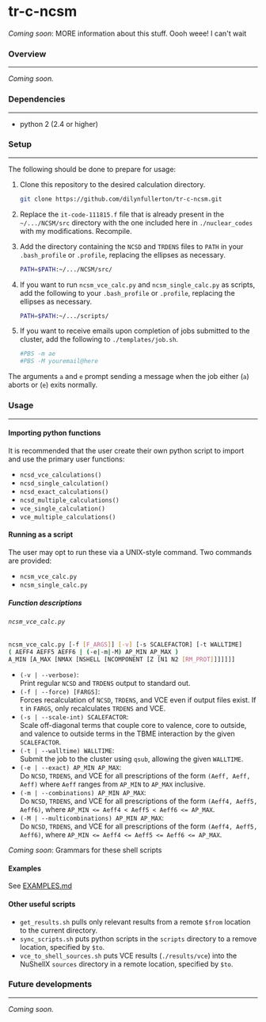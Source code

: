 # tr-c-ncsm
_Coming soon_: MORE information about this stuff. Oooh weee! I can't wait

### Overview
---
_Coming soon._

### Dependencies
---
* python 2 (2.4 or higher)

### Setup
---
The following should be done to prepare for usage:

1. Clone this repository to the desired calculation directory.  

   ```bash
   git clone https://github.com/dilynfullerton/tr-c-ncsm.git
   ```
2. Replace the `it-code-111815.f` file that is already present in the
`~/.../NCSM/src` directory with the one included here in
`./nuclear_codes` with my modifications. Recompile.  

3. Add the directory containing the `NCSD` and `TRDENS` files to
`PATH` in your `.bash_profile` or `.profile`, replacing the ellipses
as necessary.  

   ```bash
   PATH=$PATH:~/.../NCSM/src/
   ```
   
4. If you want to run `ncsm_vce_calc.py` and `ncsm_single_calc.py` as
scripts, add the following to your `.bash_profile` or `.profile`, replacing
the ellipses as necessary.  

   ```bash
   PATH=$PATH:~/.../scripts/
   ```
5. If you want to receive emails upon completion of jobs submitted to
the cluster, add the following to `./templates/job.sh`.  

   ```bash
   #PBS -m ae
   #PBS -M youremail@here
   ```
The arguments `a` and `e` prompt sending a message when the job either
(`a`) aborts or (`e`) exits normally. 

### Usage
---
#### Importing python functions
It is recommended that the user create their own python script to
import and use the primary user functions:

* `ncsd_vce_calculations()`
* `ncsd_single_calculation()`
* `ncsd_exact_calculations()`
* `ncsd_multiple_calculations()`
* `vce_single_calculation()`
* `vce_multiple_calculations()`

#### Running as a script
The user may opt to run these via a UNIX-style command. Two commands
are provided:

* `ncsm_vce_calc.py`
* `ncsm_single_calc.py`

##### Function descriptions
###### `ncsm_vce_calc.py`
   ```bash
   ncsm_vce_calc.py [-f [F_ARGS]] [-v] [-s SCALEFACTOR] [-t WALLTIME]
   ( AEFF4 AEFF5 AEFF6 | (-e|-m|-M) AP_MIN AP_MAX )
   A_MIN [A_MAX [NMAX [NSHELL [NCOMPONENT [Z [N1 N2 [RM_PROT]]]]]]]
   ```
* `(-v | --verbose)`:  
    Print regular `NCSD` and `TRDENS` output to standard out.
* `(-f | --force) [FARGS]`:  
    Forces recalculation of `NCSD`, `TRDENS`, and VCE even if output
    files exist. If `t` in `FARGS`, only recalculates `TRDENS` and VCE.
* `(-s | --scale-int) SCALEFACTOR`:  
    Scale off-diagonal terms that couple core to valence, core to
    outside, and valence to outside terms in the TBME interaction by
	the given `SCALEFACTOR`.
* `(-t | --walltime) WALLTIME`:  
    Submit the job to the cluster using `qsub`, allowing the given
    `WALLTIME`.
* `(-e | --exact) AP_MIN AP_MAX`:  
    Do `NCSD`, `TRDENS`, and VCE for all prescriptions of the form
    `(Aeff, Aeff, Aeff)` where `Aeff` ranges from `AP_MIN` to `AP_MAX`
    inclusive.
* `(-m | --combinations) AP_MIN AP_MAX`:  
    Do `NCSD`, `TRDENS`, and VCE for all prescriptions of the form
    `(Aeff4, Aeff5, Aeff6)`, where
    `AP_MIN <= Aeff4 < Aeff5 < Aeff6 <= AP_MAX`.
* `(-M | --multicombinations) AP_MIN AP_MAX`:  
    Do `NCSD`, `TRDENS`, and VCE for all prescriptions of the form
    `(Aeff4, Aeff5, Aeff6)`, where
    `AP_MIN <= Aeff4 <= Aeff5 <= Aeff6 <= AP_MAX`.

_Coming soon_: Grammars for these shell scripts

#### Examples
See [EXAMPLES.md](EXAMPLES.md)

#### Other useful scripts
* `get_results.sh` pulls only relevant results from a remote `$from`
location to the current directory.
* `sync_scripts.sh` puts python scripts in the `scripts` directory to
a remove location, specified by `$to`.
* `vce_to_shell_sources.sh` puts VCE results (`./results/vce`) into
the NuShellX `sources` directory in a remote location, specified by `$to`.

### Future developments
---
_Coming soon._  

